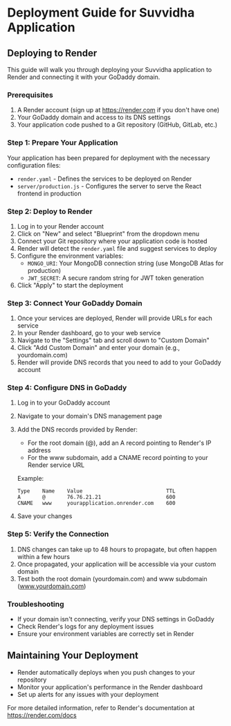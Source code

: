 # Deployment Guide for Suvvidha Application

## Deploying to Render

This guide will walk you through deploying your Suvvidha application to Render and connecting it with your GoDaddy domain.

### Prerequisites

1. A Render account (sign up at https://render.com if you don't have one)
2. Your GoDaddy domain and access to its DNS settings
3. Your application code pushed to a Git repository (GitHub, GitLab, etc.)

### Step 1: Prepare Your Application

Your application has been prepared for deployment with the necessary configuration files:

- `render.yaml` - Defines the services to be deployed on Render
- `server/production.js` - Configures the server to serve the React frontend in production

### Step 2: Deploy to Render

1. Log in to your Render account
2. Click on "New" and select "Blueprint" from the dropdown menu
3. Connect your Git repository where your application code is hosted
4. Render will detect the `render.yaml` file and suggest services to deploy
5. Configure the environment variables:
   - `MONGO_URI`: Your MongoDB connection string (use MongoDB Atlas for production)
   - `JWT_SECRET`: A secure random string for JWT token generation
6. Click "Apply" to start the deployment

### Step 3: Connect Your GoDaddy Domain

1. Once your services are deployed, Render will provide URLs for each service
2. In your Render dashboard, go to your web service
3. Navigate to the "Settings" tab and scroll down to "Custom Domain"
4. Click "Add Custom Domain" and enter your domain (e.g., yourdomain.com)
5. Render will provide DNS records that you need to add to your GoDaddy account

### Step 4: Configure DNS in GoDaddy

1. Log in to your GoDaddy account
2. Navigate to your domain's DNS management page
3. Add the DNS records provided by Render:
   - For the root domain (@), add an A record pointing to Render's IP address
   - For the www subdomain, add a CNAME record pointing to your Render service URL

   Example:
   ```
   Type    Name    Value                           TTL
   A       @       76.76.21.21                     600
   CNAME   www     yourapplication.onrender.com    600
   ```

4. Save your changes

### Step 5: Verify the Connection

1. DNS changes can take up to 48 hours to propagate, but often happen within a few hours
2. Once propagated, your application will be accessible via your custom domain
3. Test both the root domain (yourdomain.com) and www subdomain (www.yourdomain.com)

### Troubleshooting

- If your domain isn't connecting, verify your DNS settings in GoDaddy
- Check Render's logs for any deployment issues
- Ensure your environment variables are correctly set in Render

## Maintaining Your Deployment

- Render automatically deploys when you push changes to your repository
- Monitor your application's performance in the Render dashboard
- Set up alerts for any issues with your deployment

For more detailed information, refer to Render's documentation at https://render.com/docs